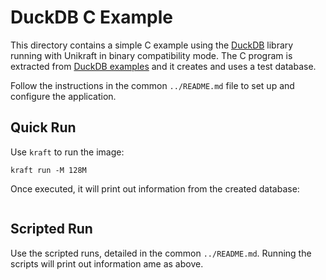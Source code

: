 # DuckDB C Example

This directory contains a simple C example using the [DuckDB](https://duckdb.org) library running with Unikraft in binary compatibility mode.
The C program is extracted from [DuckDB examples](https://github.com/duckdb/duckdb/blob/main/examples/embedded-c/main.c) and it creates and uses a test database.

Follow the instructions in the common `../README.md` file to set up and configure the application.

## Quick Run

Use `kraft` to run the image:

```console
kraft run -M 128M
```

Once executed, it will print out information from the created database:

```console
```

## Scripted Run

Use the scripted runs, detailed in the common `../README.md`.
Running the scripts will print out information ame as above.
